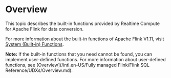 # Overview

This topic describes the built-in functions provided by Realtime Compute for Apache Flink for data conversion.

For more information about the built-in functions of Apache Flink V1.11, visit [System \(Built-in\) Functions](https://ci.apache.org/projects/flink/flink-docs-release-1.11/dev/table/functions/systemFunctions.html).

**Note:** If the built-in functions that you need cannot be found, you can implement user-defined functions. For more information about user-defined functions, see [Overview](/intl.en-US/Fully managed Flink/Flink SQL Reference/UDXs/Overview.md).


